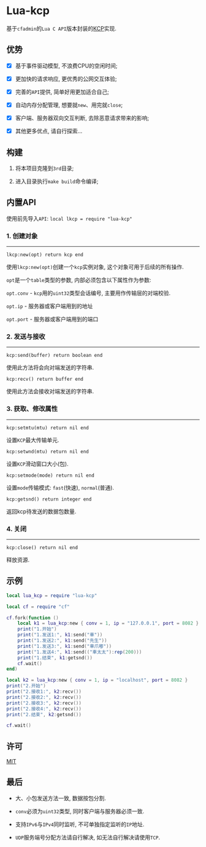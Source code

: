 # Lua-kcp

  基于`cfadmin`的`Lua C API`版本封装的[KCP](https://github.com/skywind3000/kcp)实现.

## 优势

  - [x] 基于事件驱动模型, 不浪费CPU的空闲时间;

  - [x] 更加快的请求响应, 更优秀的公网交互体验;

  - [x] 完善的`API`提供, 简单好用更加适合自己;

  - [x] 自动内存分配管理, 想要就`new`、用完就`close`;

  - [x] 客户端、服务器双向交互判断, 去除恶意请求带来的影响;

  - [x] 其他更多优点, 请自行探索...

## 构建

  1. 将本项目克隆到`3rd`目录;
  
  2. 进入目录执行`make build`命令编译;

## 内置API

  使用前先导入`API`: `local lkcp = require "lua-kcp"`


### 1. 创建对象
  ---

  `lkcp:new(opt) return kcp end`

  使用`lkcp:new(opt)`创建一个`kcp`实例对象, 这个对象可用于后续的所有操作.

  `opt`是一个`table`类型的参数, 内部必须包含以下属性作为参数:

  `opt.conv` - `kcp`用的`uint32`类型会话编号, 主要用作传输层的对端校验.

  `opt.ip` - 服务器或客户端用到的地址

  `opt.port` - 服务器或客户端用到的端口


### 2. 发送与接收

  ---

  `kcp:send(buffer) return boolean end`

  使用此方法将会向对端发送的字符串.

  `kcp:recv() return buffer end`

  使用此方法会接收对端发送的字符串.

### 3. 获取、修改属性

  ---

  `kcp:setmtu(mtu) return nil end`

  设置`KCP`最大传输单元.

  `kcp:setwnd(mtu) return nil end`

  设置`KCP`滑动窗口大小(包).

  `kcp:setmode(mode) return nil end`

  设置`mode`传输模式: `fast`(快速), `normal`(普通).

  `kcp:getsnd() return integer end`

  返回kcp待发送的数据包数量.


### 4. 关闭

  ---

  `kcp:close() return nil end`

  释放资源.


## 示例

```lua
local lua_kcp = require "lua-kcp"

local cf = require "cf"

cf.fork(function ()
	local k1 = lua_kcp:new { conv = 1, ip = "127.0.0.1", port = 8082 }
	print("1.开始")
	print("1.发送1:", k1:send("車"))
	print("1.发送2:", k1:send("先生"))
	print("1.发送3:", k1:send("車爪嘟"))
	print("1.发送4:", k1:send(("車太太"):rep(200)))
	print("1.结束", k1:getsnd())
	cf.wait()
end)

local k2 = lua_kcp:new { conv = 1, ip = "localhost", port = 8082 }
print("2.开始")
print("2.接收1:", k2:recv())
print("2.接收2:", k2:recv())
print("2.接收3:", k2:recv())
print("2.接收4:", k2:recv())
print("2.结束", k2:getsnd())

cf.wait()
```

## 许可

  [MIT](https://github.com/CandyMi/lua-kcp/blob/master/LICENSE)

## 最后

  * 大、小包发送方法一致, 数据按包分割.

  * `conv`必须为`uint32`类型, 同时客户端与服务器必须一致.

  * 支持`IPv6`与`IPv4`同时监听, 不可单独指定监听的`IP`地址.

  * `UDP`服务端号分配方法请自行解决, 如无法自行解决请使用`TCP`.
  


